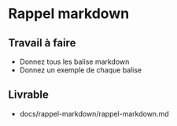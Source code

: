 # Rappel markdown

## Travail à faire

- Donnez tous les balise markdown
- Donnez un exemple de chaque balise

## Livrable

- docs/rappel-markdown/rappel-markdown.md